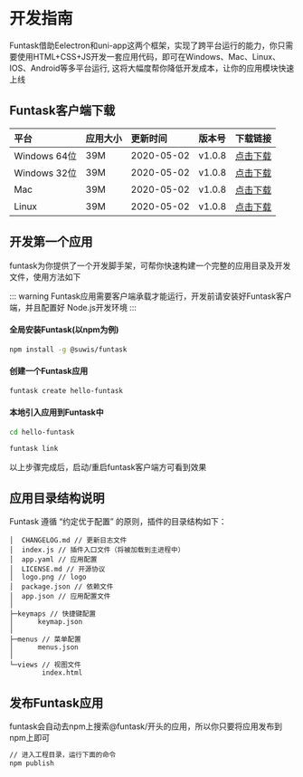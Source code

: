 # 开发指南

Funtask借助Eelectron和uni-app这两个框架，实现了跨平台运行的能力，你只需要使用HTML+CSS+JS开发一套应用代码，即可在Windows、Mac、Linux、IOS、Android等多平台运行, 这将大幅度帮你降低开发成本，让你的应用模块快速上线

## Funtask客户端下载

| 平台          | 应用大小 | 更新时间       | 版本号    | 下载链接                                                                          |
| :---------- | :--- | :--------- | :----- | :---------------------------------------------------------------------------- |
| Windows 64位 | 39M  | 2020-05-02 | v1.0.8 | [点击下载](https://funtask.dev/download/windows/funtask%20Setup%201.0.8.exe)      |
| Windows 32位 | 39M  | 2020-05-02 | v1.0.8 | [点击下载](https://funtask.dev/download/windows/funtask%20Setup%201.0.8_ia32.exe) |
| Mac         | 39M  | 2020-05-02 | v1.0.8 | [点击下载](https://funtask.dev/download/mac/funtask%20Setup%201.0.8.exe)              |
| Linux       | 39M  | 2020-05-02 | v1.0.8 | [点击下载](https://funtask.dev/download/linux/funtask_1.0.8_amd64.snap)             |

## 开发第一个应用

funtask为你提供了一个开发脚手架，可帮你快速构建一个完整的应用目录及开发文件，使用方法如下

::: warning
Funtask应用需要客户端承载才能运行，开发前请安装好Funtask客户端，并且配置好 Node.js开发环境
:::

#### 全局安装Funtask(以npm为例)

```sh
npm install -g @suwis/funtask
```

#### 创建一个Funtask应用

```sh
funtask create hello-funtask
```

#### 本地引入应用到Funtask中

```sh
cd hello-funtask

funtask link
```

以上步骤完成后，启动/重启funtask客户端方可看到效果

## 应用目录结构说明

Funtask 遵循 “约定优于配置” 的原则，插件的目录结构如下：

```shell
│  CHANGELOG.md // 更新日志文件
│  index.js // 插件入口文件（将被加载到主进程中）
│  app.yaml // 应用配置
│  LICENSE.md // 开源协议
│  logo.png // logo
│  package.json // 依赖文件
│  app.json // 应用配置文件
│
├─keymaps // 快捷键配置
│      keymap.json
│
├─menus // 菜单配置
│      menus.json
│
└─views // 视图文件
        index.html
```

## 发布Funtask应用

funtask会自动去npm上搜索@funtask/开头的应用，所以你只要将应用发布到npm上即可

```sh
// 进入工程目录，运行下面的命令
npm publish
```
